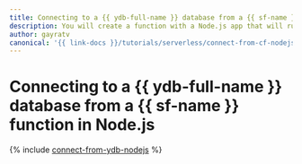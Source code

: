 ```yaml
---
title: Connecting to a {{ ydb-full-name }} database from a {{ sf-name }} function in Node.js
description: You will create a function with a Node.js app that will run simple queries against a {{ ydb-short-name }} database. You will deploy your app using Bash scripts and use the `tcs` command to compile it.
author: gayratv
canonical: '{{ link-docs }}/tutorials/serverless/connect-from-cf-nodejs'
---
```


# Connecting to a {{ ydb-full-name }} database from a {{ sf-name }} function in Node.js

{% include [connect-from-ydb-nodejs](../../_tutorials/serverless/connect-from-cf-nodejs.md) %}
